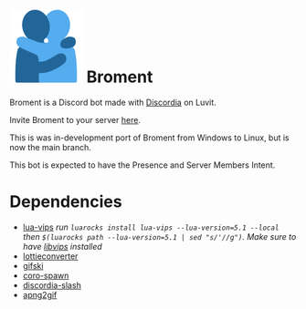 # <img src="https://raw.githubusercontent.com/CoolingTool/Broment/main/misc/broment.png" width="128"> Broment

Broment is a Discord bot made with [Discordia](https://github.com/SinisterRectus/Discordia/) on Luvit.

Invite Broment to your server [here](https://discord.com/api/oauth2/authorize?client_id=745478766775762955&permissions=2147483639&scope=applications.commands%20bot).

This is was in-development port of Broment from Windows to Linux, but is now the main branch.

This bot is expected to have the Presence and Server Members Intent.

# Dependencies

- [lua-vips](https://github.com/libvips/lua-vips) _run `luarocks install lua-vips --lua-version=5.1 --local` then `$(luarocks path --lua-version=5.1 | sed "s/'//g")`. Make sure to have [libvips](https://www.libvips.org/) installed_
- [lottieconverter](https://github.com/sot-tech/LottieConverter)
- [gifski](https://gif.ski/)
- [coro-spawn](https://luvit.io/lit.html#coro-spawn)
- [discordia-slash](https://github.com/GitSparTV/discordia-slash)
- [apng2gif](http://apng2gif.sourceforge.net/)
